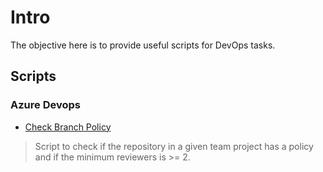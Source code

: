 # Intro

The objective here is to provide useful scripts for DevOps tasks.

## Scripts

### Azure Devops

- [Check Branch Policy](azuredevops/check-branchpol.py)

>Script to check if the repository in a given team project has a policy and if the minimum reviewers is >= 2.
